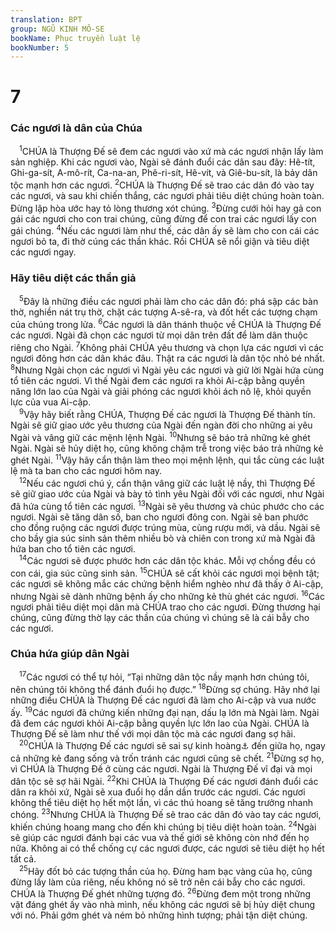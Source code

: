 ```yaml
---
translation: BPT
group: NGŨ KINH MÔ-SE
bookName: Phục truyền luật lệ 
bookNumber: 5
---
```


<div class="title"><h1>7</h1><h3>Các ngươi là dân của Chúa</h3></div>
<span class="verse phu_7_1"> <sup>1</sup>CHÚA là Thượng Đế sẽ đem các ngươi vào xứ mà các ngươi nhận lấy làm sản nghiệp. Khi các ngươi vào, Ngài sẽ đánh đuổi các dân sau đây: Hê-tít, Ghi-ga-sít, A-mô-rít, Ca-na-an, Phê-ri-sít, Hê-vít, và Giê-bu-sít, là bảy dân tộc mạnh hơn các ngươi.</span>
<span class="verse phu_7_2"><sup>2</sup>CHÚA là Thượng Đế sẽ trao các dân đó vào tay các ngươi, và sau khi chiến thắng, các ngươi phải tiêu diệt chúng hoàn toàn. Đừng lập hòa ước hay tỏ lòng thương xót chúng.</span>
<span class="verse phu_7_3"><sup>3</sup>Đừng cưới hỏi hay gả con gái các ngươi cho con trai chúng, cũng đừng để con trai các ngươi lấy con gái chúng.</span>
<span class="verse phu_7_4"><sup>4</sup>Nếu các ngươi làm như thế, các dân ấy sẽ làm cho con cái các ngươi bỏ ta, đi thờ cúng các thần khác. Rồi CHÚA sẽ nổi giận và tiêu diệt các ngươi ngay.<br/></span>
<div class="title"><h3>Hãy tiêu diệt các thần giả</h3></div>
<span class="verse phu_7_5"> <sup>5</sup>Đây là những điều các ngươi phải làm cho các dân đó: phá sập các bàn thờ, nghiền nát trụ thờ, chặt các tượng A-sê-ra, và đốt hết các tượng chạm của chúng trong lửa.</span>
<span class="verse phu_7_6"><sup>6</sup>Các ngươi là dân thánh thuộc về CHÚA là Thượng Đế các ngươi. Ngài đã chọn các ngươi từ mọi dân trên đất để làm dân thuộc riêng cho Ngài.</span>
<span class="verse phu_7_7"><sup>7</sup>Không phải CHÚA yêu thương và chọn lựa các ngươi vì các ngươi đông hơn các dân khác đâu. Thật ra các ngươi là dân tộc nhỏ bé nhất.</span>
<span class="verse phu_7_8"><sup>8</sup>Nhưng Ngài chọn các ngươi vì Ngài yêu các ngươi và giữ lời Ngài hứa cùng tổ tiên các ngươi. Vì thế Ngài đem các ngươi ra khỏi Ai-cập bằng quyền năng lớn lao của Ngài và giải phóng các ngươi khỏi ách nô lệ, khỏi quyền lực của vua Ai-cập.<br/></span>
<span class="verse phu_7_9"> <sup>9</sup>Vậy hãy biết rằng CHÚA, Thượng Đế các ngươi là Thượng Đế thành tín. Ngài sẽ giữ giao ước yêu thương của Ngài đến ngàn đời cho những ai yêu Ngài và vâng giữ các mệnh lệnh Ngài.</span>
<span class="verse phu_7_10"><sup>10</sup>Nhưng sẽ báo trả những kẻ ghét Ngài. Ngài sẽ hủy diệt họ, cũng không chậm trễ trong việc báo trả những kẻ ghét Ngài.</span>
<span class="verse phu_7_11"><sup>11</sup>Vậy hãy cẩn thận làm theo mọi mệnh lệnh, qui tắc cùng các luật lệ mà ta ban cho các ngươi hôm nay.<br/></span>
<span class="verse phu_7_12"> <sup>12</sup>Nếu các ngươi chú ý, cẩn thận vâng giữ các luật lệ nầy, thì Thượng Đế sẽ giữ giao ước của Ngài và bày tỏ tình yêu Ngài đối với các ngươi, như Ngài đã hứa cùng tổ tiên các ngươi.</span>
<span class="verse phu_7_13"><sup>13</sup>Ngài sẽ yêu thương và chúc phước cho các ngươi. Ngài sẽ tăng dân số, ban cho ngươi đông con. Ngài sẽ ban phước cho đồng ruộng các ngươi được trúng mùa, cùng rượu mới, và dầu. Ngài sẽ cho bầy gia súc sinh sản thêm nhiều bò và chiên con trong xứ mà Ngài đã hứa ban cho tổ tiên các ngươi.<br/></span>
<span class="verse phu_7_14"> <sup>14</sup>Các ngươi sẽ được phước hơn các dân tộc khác. Mỗi vợ chồng đều có con cái, gia súc cũng sinh sản.</span>
<span class="verse phu_7_15"><sup>15</sup>CHÚA sẽ cất khỏi các ngươi mọi bệnh tật; các ngươi sẽ không mắc các chứng bệnh hiểm nghèo như đã thấy ở Ai-cập, nhưng Ngài sẽ dành những bệnh ấy cho những kẻ thù ghét các ngươi.</span>
<span class="verse phu_7_16"><sup>16</sup>Các ngươi phải tiêu diệt mọi dân mà CHÚA trao cho các ngươi. Đừng thương hại chúng, cũng đừng thờ lạy các thần của chúng vì chúng sẽ là cái bẫy cho các ngươi.<br/></span>
<div class="title"><h3>Chúa hứa giúp dân Ngài</h3></div>
<span class="verse phu_7_17"> <sup>17</sup>Các ngươi có thể tự hỏi, “Tại những dân tộc nầy mạnh hơn chúng tôi, nên chúng tôi không thể đánh đuổi họ được.”</span>
<span class="verse phu_7_18"><sup>18</sup>Đừng sợ chúng. Hãy nhớ lại những điều CHÚA là Thượng Đế các ngươi đã làm cho Ai-cập và vua nước ấy.</span>
<span class="verse phu_7_19"><sup>19</sup>Các ngươi đã chứng kiến những đại nạn, dấu lạ lớn mà Ngài làm. Ngài đã đem các ngươi khỏi Ai-cập bằng quyền lực lớn lao của Ngài. CHÚA là Thượng Đế sẽ làm như thế với mọi dân tộc mà các ngươi đang sợ hãi.<br/></span>
<span class="verse phu_7_20"> <sup>20</sup>CHÚA là Thượng Đế các ngươi sẽ sai sự kinh hoàng<a data-toggle="tooltip" data-placement="bottom" title="Nguyên văn, “ong vò vẽ.”">⚓</a> đến giữa họ, ngay cả những kẻ đang sống và trốn tránh các ngươi cũng sẽ chết.</span>
<span class="verse phu_7_21"><sup>21</sup>Đừng sợ họ, vì CHÚA là Thượng Đế ở cùng các ngươi. Ngài là Thượng Đế vĩ đại và mọi dân tộc sẽ sợ hãi Ngài.</span>
<span class="verse phu_7_22"><sup>22</sup>Khi CHÚA là Thượng Đế các ngươi đánh đuổi các dân ra khỏi xứ, Ngài sẽ xua đuổi họ dần dần trước các ngươi. Các ngươi không thể tiêu diệt họ hết một lần, vì các thú hoang sẽ tăng trưởng nhanh chóng.</span>
<span class="verse phu_7_23"><sup>23</sup>Nhưng CHÚA là Thượng Đế sẽ trao các dân đó vào tay các ngươi, khiến chúng hoang mang cho đến khi chúng bị tiêu diệt hoàn toàn.</span>
<span class="verse phu_7_24"><sup>24</sup>Ngài sẽ giúp các ngươi đánh bại các vua và thế giới sẽ không còn nhớ đến họ nữa. Không ai có thể chống cự các ngươi được, các ngươi sẽ tiêu diệt họ hết tất cả.<br/></span>
<span class="verse phu_7_25"> <sup>25</sup>Hãy đốt bỏ các tượng thần của họ. Đừng ham bạc vàng của họ, cũng đừng lấy làm của riêng, nếu không nó sẽ trở nên cái bẫy cho các ngươi. CHÚA là Thượng Đế ghét những tượng đó.</span>
<span class="verse phu_7_26"><sup>26</sup>Đừng đem một trong những vật đáng ghét ấy vào nhà mình, nếu không các ngươi sẽ bị hủy diệt chung với nó. Phải gớm ghét và ném bỏ những hình tượng; phải tận diệt chúng.<br/></span>
